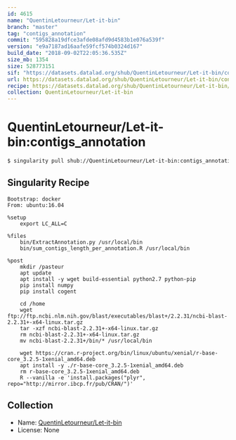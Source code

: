 ```yaml
---
id: 4615
name: "QuentinLetourneur/Let-it-bin"
branch: "master"
tag: "contigs_annotation"
commit: "595828a19dfce3afde08afd9d4583b1e076a539f"
version: "e9a7187ad16aafe59fcf574b0324d167"
build_date: "2018-09-02T22:05:36.535Z"
size_mb: 1354
size: 528773151
sif: "https://datasets.datalad.org/shub/QuentinLetourneur/Let-it-bin/contigs_annotation/2018-09-02-595828a1-e9a7187a/e9a7187ad16aafe59fcf574b0324d167.simg"
url: https://datasets.datalad.org/shub/QuentinLetourneur/Let-it-bin/contigs_annotation/2018-09-02-595828a1-e9a7187a/
recipe: https://datasets.datalad.org/shub/QuentinLetourneur/Let-it-bin/contigs_annotation/2018-09-02-595828a1-e9a7187a/Singularity
collection: QuentinLetourneur/Let-it-bin
---
```


# QuentinLetourneur/Let-it-bin:contigs_annotation

```bash
$ singularity pull shub://QuentinLetourneur/Let-it-bin:contigs_annotation
```

## Singularity Recipe

```singularity
Bootstrap: docker
From: ubuntu:16.04

%setup
    export LC_ALL=C

%files
    bin/ExtractAnnotation.py /usr/local/bin
    bin/sum_contigs_length_per_annotation.R /usr/local/bin

%post
    mkdir /pasteur
    apt update
    apt install -y wget build-essential python2.7 python-pip
    pip install numpy
    pip install cogent
    
    cd /home    
    wget ftp://ftp.ncbi.nlm.nih.gov/blast/executables/blast+/2.2.31/ncbi-blast-2.2.31+-x64-linux.tar.gz
    tar -xzf ncbi-blast-2.2.31+-x64-linux.tar.gz
    rm ncbi-blast-2.2.31+-x64-linux.tar.gz
    mv ncbi-blast-2.2.31+/bin/* /usr/local/bin
    
    wget https://cran.r-project.org/bin/linux/ubuntu/xenial/r-base-core_3.2.5-1xenial_amd64.deb
    apt install -y ./r-base-core_3.2.5-1xenial_amd64.deb 
    rm r-base-core_3.2.5-1xenial_amd64.deb
    R --vanilla -e 'install.packages("plyr", repo="http://mirror.ibcp.fr/pub/CRAN/")'
```

## Collection

 - Name: [QuentinLetourneur/Let-it-bin](https://github.com/QuentinLetourneur/Let-it-bin)
 - License: None

